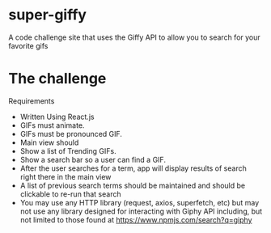 # super-giffy
A code challenge site that uses the Giffy API to allow you to search for your favorite gifs

# The challenge
Requirements
- Written Using React.js
- GIFs must animate.
- GIFs must be pronounced GIF.
- Main view should
 - Show a list of Trending GIFs.
 - Show a search bar so a user can find a GIF.
 - After the user searches for a term, app will display results of search right there in the main view
 - A list of previous search terms should be maintained and should be clickable to re-run that search
- You may use any HTTP library (request, axios, superfetch, etc) but may not use any library designed for interacting with Giphy API including, but not limited to those found at https://www.npmjs.com/search?q=giphy
